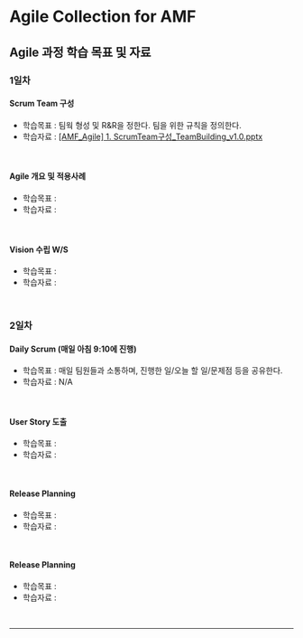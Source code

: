 
# Agile Collection for AMF

## Agile 과정 학습 목표 및 자료 
### 1일차 
#### Scrum Team 구성
- 학습목표 : 팀웍 형성 및 R&R을 정한다. 팀을 위한 규칙을 정의한다.
- 학습자료 : [[AMF_Agile] 1. ScrumTeam구성_TeamBuilding_v1.0.pptx](https://github.com/AMF-skcc/AMF/raw/main/agile/lectures/%5BAMF_Agile%5D%202.%20Agile%EA%B0%9C%EC%9A%94%EB%B0%8F%EC%82%AC%EB%A1%80_v1.0.pptx) 
<br>   

#### Agile 개요 및 적용사례
- 학습목표 : 
- 학습자료 :
<br>   

#### Vision 수립 W/S
- 학습목표 : 
- 학습자료 :
<br>   

### 2일차

#### Daily Scrum (매일 아침 9:10에 진행)
- 학습목표 : 매일 팀원들과 소통하며, 진행한 일/오늘 할 일/문제점 등을 공유한다.
- 학습자료 : N/A
<br>   

#### User Story 도출
- 학습목표 : 
- 학습자료 :
<br>   

#### Release Planning
- 학습목표 : 
- 학습자료 :
<br>   

#### Release Planning
- 학습목표 : 
- 학습자료 :
<br>  

---


